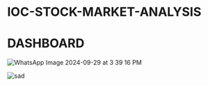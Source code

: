 # IOC-STOCK-MARKET-ANALYSIS 

# DASHBOARD 
![WhatsApp Image 2024-09-29 at 3 39 16 PM](https://github.com/user-attachments/assets/d3b45ff5-29ce-4520-8949-aa77fd0db08a)



![sad](https://github.com/user-attachments/assets/a7054263-5b71-42d4-a842-154c309e8e20)
